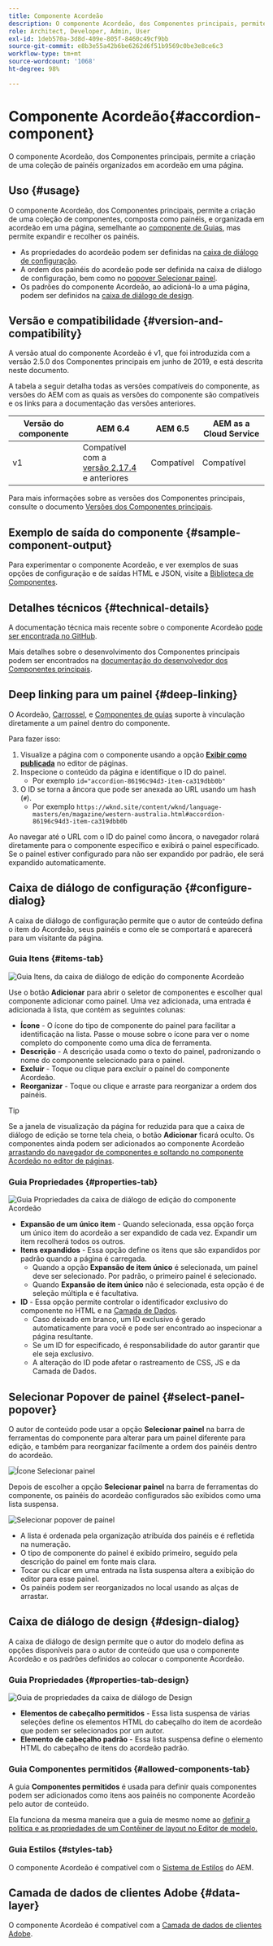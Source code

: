 ```yaml
---
title: Componente Acordeão
description: O componente Acordeão, dos Componentes principais, permite a criação de uma coleção de painéis organizados em acordeão em uma página.
role: Architect, Developer, Admin, User
exl-id: 1deb570a-3d8d-409e-805f-8460c49cf9bb
source-git-commit: e8b3e55a42b6be6262d6f51b9569c0be3e8ce6c3
workflow-type: tm+mt
source-wordcount: '1068'
ht-degree: 98%

---
```


# Componente Acordeão{#accordion-component}

O componente Acordeão, dos Componentes principais, permite a criação de uma coleção de painéis organizados em acordeão em uma página.

## Uso {#usage}

O componente Acordeão, dos Componentes principais, permite a criação de uma coleção de componentes, composta como painéis, e organizada em acordeão em uma página, semelhante ao [componente de Guias](tabs.md), mas permite expandir e recolher os painéis.

* As propriedades do acordeão podem ser definidas na [caixa de diálogo de configuração](#configure-dialog).
* A ordem dos painéis do acordeão pode ser definida na caixa de diálogo de configuração, bem como no [popover Selecionar painel](#select-panel-popover).
* Os padrões do componente Acordeão, ao adicioná-lo a uma página, podem ser definidos na [caixa de diálogo de design](#design-dialog).

## Versão e compatibilidade {#version-and-compatibility}

A versão atual do componente Acordeão é v1, que foi introduzida com a versão 2.5.0 dos Componentes principais em junho de 2019, e está descrita neste documento.

A tabela a seguir detalha todas as versões compatíveis do componente, as versões do AEM com as quais as versões do componente são compatíveis e os links para a documentação das versões anteriores.

| Versão do componente | AEM 6.4 | AEM 6.5 | AEM as a Cloud Service |
|--- |--- |---|---|
| v1 | Compatível  com a <br>[versão 2.17.4](/help/versions.md) e anteriores | Compatível | Compatível |

Para mais informações sobre as versões dos Componentes principais, consulte o documento [Versões dos Componentes principais](/help/versions.md).

## Exemplo de saída do componente {#sample-component-output}

Para experimentar o componente Acordeão, e ver exemplos de suas opções de configuração e de saídas HTML e JSON, visite a [Biblioteca de Componentes](https://adobe.com/go/aem_cmp_library_accordion_br).

## Detalhes técnicos {#technical-details}

A documentação técnica mais recente sobre o componente Acordeão [pode ser encontrada no GitHub](https://adobe.com/go/aem_cmp_tech_accordion_v1).

Mais detalhes sobre o desenvolvimento dos Componentes principais podem ser encontrados na [documentação do desenvolvedor dos Componentes principais](/help/developing/overview.md).

## Deep linking para um painel {#deep-linking}

O Acordeão, [Carrossel,](carousel.md) e [Componentes de guias](tabs.md) suporte à vinculação diretamente a um painel dentro do componente.

Para fazer isso:

1. Visualize a página com o componente usando a opção **[Exibir como publicada](https://experienceleague.adobe.com/docs/experience-manager-cloud-service/sites/authoring/fundamentals/editing-content.html?lang=pt-BR#view-as-published)** no editor de páginas.
1. Inspecione o conteúdo da página e identifique o ID do painel.
   * Por exemplo `id="accordion-86196c94d3-item-ca319dbb0b"`
1. O ID se torna a âncora que pode ser anexada ao URL usando um hash (`#`).
   * Por exemplo `https://wknd.site/content/wknd/language-masters/en/magazine/western-australia.html#accordion-86196c94d3-item-ca319dbb0b`

Ao navegar até o URL com o ID do painel como âncora, o navegador rolará diretamente para o componente específico e exibirá o painel especificado. Se o painel estiver configurado para não ser expandido por padrão, ele será expandido automaticamente.

## Caixa de diálogo de configuração {#configure-dialog}

A caixa de diálogo de configuração permite que o autor de conteúdo defina o item do Acordeão, seus painéis e como ele se comportará e aparecerá para um visitante da página.

### Guia Itens {#items-tab}

![Guia Itens, da caixa de diálogo de edição do componente Acordeão](/help/assets/accordion-edit-items.png)

Use o botão **Adicionar** para abrir o seletor de componentes e escolher qual componente adicionar como painel. Uma vez adicionada, uma entrada é adicionada à lista, que contém as seguintes colunas:

* **Ícone** - O ícone do tipo de componente do painel para facilitar a identificação na lista. Passe o mouse sobre o ícone para ver o nome completo do componente como uma dica de ferramenta.
* **Descrição** - A descrição usada como o texto do painel, padronizando o nome do componente selecionado para o painel.
* **Excluir** - Toque ou clique para excluir o painel do componente Acordeão.
* **Reorganizar** - Toque ou clique e arraste para reorganizar a ordem dos painéis.

>[!TIP]
>
>Se a janela de visualização da página for reduzida para que a caixa de diálogo de edição se torne tela cheia, o botão **Adicionar** ficará oculto. Os componentes ainda podem ser adicionados ao componente Acordeão [arrastando do navegador de componentes e soltando no componente Acordeão no editor de páginas](https://helpx.adobe.com/br/experience-manager/6-5/sites/authoring/using/editing-content.html#InsertingaComponen).

### Guia Propriedades {#properties-tab}

![Guia Propriedades da caixa de diálogo de edição do componente Acordeão](/help/assets/accordion-edit-properties.png)

* **Expansão de um único item** - Quando selecionada, essa opção força um único item do acordeão a ser expandido de cada vez. Expandir um item recolherá todos os outros.
* **Itens expandidos** - Essa opção define os itens que são expandidos por padrão quando a página é carregada.
   * Quando a opção **Expansão de item único** é selecionada, um painel deve ser selecionado. Por padrão, o primeiro painel é selecionado.
   * Quando **Expansão de item único** não é selecionada, esta opção é de seleção múltipla e é facultativa.
* **ID** - Essa opção permite controlar o identificador exclusivo do componente no HTML e na [Camada de Dados](/help/developing/data-layer/overview.md).
   * Caso deixado em branco, um ID exclusivo é gerado automaticamente para você e pode ser encontrado ao inspecionar a página resultante.
   * Se um ID for especificado, é responsabilidade do autor garantir que ele seja exclusivo.
   * A alteração do ID pode afetar o rastreamento de CSS, JS e da Camada de Dados.

## Selecionar Popover de painel {#select-panel-popover}

O autor de conteúdo pode usar a opção **Selecionar painel** na barra de ferramentas do componente para alterar para um painel diferente para edição, e também para reorganizar facilmente a ordem dos painéis dentro do acordeão.

![Ícone Selecionar painel](/help/assets/select-panel-icon.png)

Depois de escolher a opção **Selecionar painel** na barra de ferramentas do componente, os painéis do acordeão configurados são exibidos como uma lista suspensa.

![Selecionar popover de painel](/help/assets/select-panel-popover.png)

* A lista é ordenada pela organização atribuída dos painéis e é refletida na numeração.
* O tipo de componente do painel é exibido primeiro, seguido pela descrição do painel em fonte mais clara.
* Tocar ou clicar em uma entrada na lista suspensa altera a exibição do editor para esse painel.
* Os painéis podem ser reorganizados no local usando as alças de arrastar.

## Caixa de diálogo de design {#design-dialog}

A caixa de diálogo de design permite que o autor do modelo defina as opções disponíveis para o autor de conteúdo que usa o componente Acordeão e os padrões definidos ao colocar o componente Acordeão.

### Guia Propriedades {#properties-tab-design}

![Guia de propriedades da caixa de diálogo de Design](/help/assets/accordion-design-properties.png)

* **Elementos de cabeçalho permitidos** - Essa lista suspensa de várias seleções define os elementos HTML do cabeçalho do item de acordeão que podem ser selecionados por um autor.
* **Elemento de cabeçalho padrão** - Essa lista suspensa define o elemento HTML do cabeçalho de itens do acordeão padrão.

### Guia Componentes permitidos {#allowed-components-tab}

A guia **Componentes permitidos** é usada para definir quais componentes podem ser adicionados como itens aos painéis no componente Acordeão pelo autor de conteúdo.

Ela funciona da mesma maneira que a guia de mesmo nome ao [definir a política e as propriedades de um Contêiner de layout no Editor de modelo.](https://experienceleague.adobe.com/docs/experience-manager-cloud-service/sites/authoring/features/templates.html?lang=pt-BR#editing-a-template-layout-template-author)

### Guia Estilos {#styles-tab}

O componente Acordeão é compatível com o [Sistema de Estilos](/help/get-started/authoring.md#component-styling) do AEM.

## Camada de dados de clientes Adobe {#data-layer}

O componente Acordeão é compatível com a [Camada de dados de clientes Adobe](/help/developing/data-layer/overview.md).
